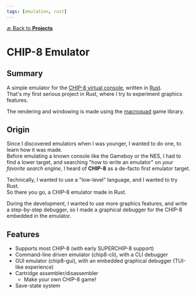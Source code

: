 ```yaml
---
tags: [emulation, rust]
---
```

[:back: Back to **Projects**](../)
# CHIP-8 Emulator

<ProjectCard
    language="Rust"
    date="2018"
    status="paused"
    url="https://github.com/Srynetix/chip8"
    :screenshot="$withBase('/images/chip-8.gif')"
/>

## Summary

A simple emulator for the [CHIP-8 virtual console](https://en.wikipedia.org/wiki/CHIP-8), written in [Rust](https://www.rust-lang.org/fr).  
That's my first serious project in Rust, where I try to experiment graphics features.

The rendering and windowing is made using the [macroquad](https://github.com/not-fl3/macroquad) game library.

## Origin

Since I discovered emulators when I was younger, I wanted to do one, to learn how it was made.  
Before emulating a known console like the Gameboy or the NES, I had to find a lower target, and searching "how to write an emulator" on _your favorite search engine_, I heard of **CHIP-8** as a de-facto first emulator target.

Technically, I wanted to use a "low-level" language, and I wanted to try Rust.  
So there you go, a CHIP-8 emulator made in Rust.

During the development, I wanted to use more graphics features, and write a step-by-step debugger, so I made a graphical debugger for the CHIP-8 embedded in the emulator.

## Features

- Supports most CHIP-8 (with early SUPERCHIP-8 support)
- Command-line driven emulator (chip8-cli), with a CLI debugger
- GUI emulator (chip8-gui), with an embedded graphical debugger (TUI-like experience)
- Cartridge assembler/disassembler
    - Make your own CHIP-8 game!
- Save-state system
